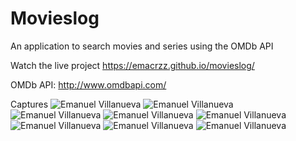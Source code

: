 # Movieslog

An application to search movies and series using the OMDb API

Watch the live project https://emacrzz.github.io/movieslog/

OMDb API: http://www.omdbapi.com/

Captures
![Emanuel Villanueva](https://repository-images.githubusercontent.com/277400923/67201c00-bf83-11ea-984f-d4a53424ed8d)
![Emanuel Villanueva](https://repository-images.githubusercontent.com/277400923/7449c180-c760-11ea-98f5-883a5d797e3c)
![Emanuel Villanueva](https://repository-images.githubusercontent.com/277400923/08b42400-c761-11ea-96d9-0f108dbd67de)
![Emanuel Villanueva](https://repository-images.githubusercontent.com/277400923/f639ea80-c760-11ea-9c7d-c3e5e854404a)
![Emanuel Villanueva](https://repository-images.githubusercontent.com/277400923/018d1600-c761-11ea-8558-fed4c525db97)
![Emanuel Villanueva](https://repository-images.githubusercontent.com/277400923/cab70000-c760-11ea-81f4-cac03257dad0)
![Emanuel Villanueva](https://repository-images.githubusercontent.com/277400923/e4584780-c760-11ea-901e-ce7a1853687a)
![Emanuel Villanueva](https://repository-images.githubusercontent.com/277400923/9cd1bb80-c760-11ea-9754-ccec4ba1784f)

